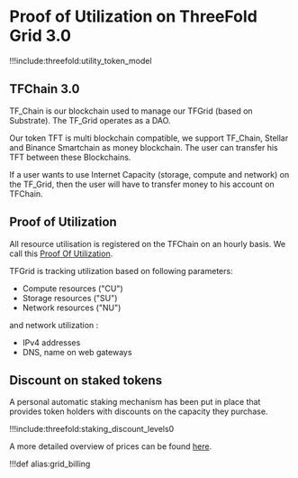 # Proof of Utilization on ThreeFold Grid 3.0

!!!include:threefold:utility_token_model


## TFChain 3.0

TF_Chain is our blockchain used to manage our TFGrid (based on Substrate). The TF_Grid operates as a DAO.

Our token TFT is multi blockchain compatible, we support TF_Chain, Stellar and Binance Smartchain as money blockchain. The user can transfer his TFT between these Blockchains.

If a user wants to use Internet Capacity (storage, compute and network) on the TF_Grid, then the user will have to transfer money to his account on TFChain.

## Proof of Utilization

All resource utilisation is registered on the TFChain on an hourly basis. We call this [Proof Of Utilization](threefold:proof_of_utilization).

TFGrid is tracking utilization based on following parameters:

- Compute resources ("CU")
- Storage resources ("SU")
- Network resources ("NU")

and network utilization :

- IPv4 addresses
- DNS, name on web gateways

## Discount on staked tokens

A personal automatic staking mechanism has been put in place that provides token holders with discounts on the capacity they purchase.

!!!include:threefold:staking_discount_levels0

A more detailed overview of prices can be found [here](threefold:pricing).

!!!def alias:grid_billing